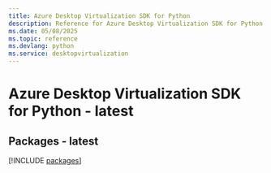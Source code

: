 ```yaml
---
title: Azure Desktop Virtualization SDK for Python
description: Reference for Azure Desktop Virtualization SDK for Python
ms.date: 05/08/2025
ms.topic: reference
ms.devlang: python
ms.service: desktopvirtualization
---
```

# Azure Desktop Virtualization SDK for Python - latest
## Packages - latest
[!INCLUDE [packages](desktop-virtualization-index.md)]